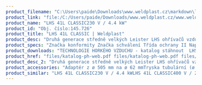 ```yaml
---
product_filename: "C:\Users\paide\Downloads\www.weldplast.cz\markdown\lhs-41l-classic230.md"
product_link: "file:/C:/Users/paide/Downloads/www.weldplast.cz/www.weldplast.cz/lhs-41l-classic230"
product_name: "LHS 41L CLASSIC230 V / 4.4 kW"
product_id: "Obj. číslo:145.726"
product_title: "LHS 41L CLASSIC | Weldplast"
product_desc: "Druhá generace středně velkých Leister LHS ohřívačů vzduchu využívá stejné technologie jako řada menších ohřívačů Leister LHS 15/21. Nízké náklady na údržbu a dlouhá životnost díky patentované ochraně topných těles.Snadná výměna topných tělesStandardní ovládací rozhraní pro použití s existujícími řídícími jednotkamiLHS CLASSIC – pro stálou maximální tepelnou kapacitu nebo pro instalaci samostatné externí regulace výkonu."
product_specs: "Značka konformity Značka schválení Třída ochrany II NapětíV~230 PříkonW4400 FrekvenceHz50 / 60 Max. teplota°C650 Hmotnostkg095 Max. teplota prostředí°C65 Max. vstupní teplota vzduchu°C65"
product_downloads: "TECHNOLOGIE HORKÉHO VZDUCHU - katalog stáhnout  LHS 41 - produkotvý list stáhnout  LHS - manuál CZ stáhnout"
product_href: "files/katalog-ph-web.pdf files/katalog-ph-web.pdf files/lhs-41-produktovy-list.pdf files/lhs-41-produktovy-list.pdf files/lhs15-21-41-61-manual-cz.pdf files/lhs15-21-41-61-manual-cz.pdf"
product_desc_2: "Druhá generace středně velkých Leister LHS ohřívačů vzduchu využívá stejné technologie jako řada menších ohřívačů Leister LHS 15/21. Nízké náklady na údržbu a dlouhá životnost díky patentované ochraně topných těles.Snadná výměna topných tělesStandardní ovládací rozhraní pro použití s existujícími řídícími jednotkamiLHS CLASSIC – pro stálou maximální tepelnou kapacitu nebo pro instalaci samostatné externí regulace výkonu."
product_accessories: "Adaptér z ø 505 mm na ø 62 mmTryska tubulární (ø 50.5 mm) 590 x 420 x 17 mmTrubka prodlužovací násuvná (ø 50.5 mm) 160 x ø 36.5 mm pro LE 3300Tryska tubulární (ø 50.5 mm) 836 x 660 x 1 mmTryska tubulární (ø 50.5 mm) 900 x 800 x 09 mmTryska tubulární (ø 50.5 mm) 460 x 300 x 2 mmVentil redukce vzduchu (LHS 41)Trubka topná s ochranou (LHS 41L)Držák termosondy (LHS 40 / MONO)Příruba připojovací (ø 50.5/70 mm) násuvnáAdaptér (ø 505 mm)na ø 36.5 mmTryska reflektorová U (ø 505 mm)45 x 250 mm přímáTryska reflektorová děrovaná (ø 505 mm)130 x 150 mm přímáTryska reflektorová zavírací (ø 505 mm)ø 70 mm x 70 mmTryska reflektorová zavírací (ø 505 mm)ø 125 mm x 22 mmTryska reflektorová děrovaná (ø 505 mm)85 x 85 mm přímáTryska štěrbinová (ø 505 mm)150 x 12 mm přímáTryska přeplátovací (ø 50 mm)70 x 10 mm přímáTryska tubulární (ø 50 mm)106 x 162 mm 90° zahnutáTryska reflektorová děrovaná (ø 505 mm)ø 65 mm přímáTryska přeplátovací (ø 50 mm)300 x 6 mm přímáTryska štěrbinová (ø 50 mm)150 x 6 mm přímáTryska štěrbinová (ø 50 mm)100 x 4 mm přímáTryska přeplátovací (ø 50 mm)45 x 12 mm 350 mm dlouhá LHS 41L CLASSIC230 V / 4.4 kWLHS 41L CLASSIC400 V / 2kWLHS 41L CLASSIC400 V / 5.5 kW"
product_similar: "LHS 41L CLASSIC230 V / 4.4 kWLHS 41L CLASSIC400 V / 2kWLHS 41L CLASSIC400 V / 5.5 kW"
---
```

